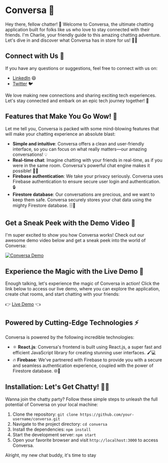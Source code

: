 <!---
Note: The logos used in this example are placeholders.
Please replace them with valid URLs to the respective images.
-->

# Conversa 🚀

Hey there, fellow chatter! 👋 Welcome to Conversa, the ultimate chatting application built for folks like us who love to stay connected with their friends. I'm Charlie, your friendly guide to this amazing chatting adventure. Let's dive in and discover what Conversa has in store for us! 💬✨

## Connect with Us 🤝

If you have any questions or suggestions, feel free to connect with us on:

- [LinkedIn](https://www.linkedin.com/in/pawan-ajjar-k/) 😄
- [Twitter](https://twitter.com/k_ajjar) 🐦

We love making new connections and sharing exciting tech experiences. Let's stay connected and embark on an epic tech journey together! 🌟

## Features that Make You Go Wow! 🤩

Let me tell you, Conversa is packed with some mind-blowing features that will make your chatting experience an absolute blast:

- **Simple and intuitive**: Conversa offers a clean and user-friendly interface, so you can focus on what really matters—our amazing conversations! 💡
- **Real-time chat**: Imagine chatting with your friends in real-time, as if you were in the same room. Conversa's powerful chat engine makes it possible! 🚀📲
- **Firebase authentication**: We take your privacy seriously. Conversa uses Firebase authentication to ensure secure user login and authentication. 🔒
- **Firestore database**: Our conversations are precious, and we want to keep them safe. Conversa securely stores your chat data using the mighty Firestore database. 🗄️🔐

## Get a Sneak Peek with the Demo Video 🎥

I'm super excited to show you how Conversa works! Check out our awesome demo video below and get a sneak peek into the world of Conversa:

[![Conversa Demo](https://i.imgur.com/demo-video-thumbnail.png)](https://www.youtube.com/watch?v=your-demo-video-url)

## Experience the Magic with the Live Demo 🌟

Enough talking, let's experience the magic of Conversa in action! Click the link below to access our live demo, where you can explore the application, create chat rooms, and start chatting with your friends:

👉 [Live Demo](https://conversa-app.netlify.app/) 👈

## Powered by Cutting-Edge Technologies ⚡

Conversa is powered by the following incredible technologies:

- ⚛️ **React.js**: Conversa's frontend is built using React.js, a super fast and efficient JavaScript library for creating stunning user interfaces. 🖌️💻
- 🔥 **Firebase**: We've partnered with Firebase to provide you with a secure and seamless authentication experience, coupled with the power of Firestore database. 🌐🔐

## Installation: Let's Get Chatty! 🚀💬

Wanna join the chatty party? Follow these simple steps to unleash the full potential of Conversa on your local machine:

1. Clone the repository: `git clone https://github.com/your-username/conversa.git`
2. Navigate to the project directory: `cd conversa`
3. Install the dependencies: `npm install`
4. Start the development server: `npm start`
5. Open your favorite browser and visit `http://localhost:3000` to access Conversa.

Alright, my new chat buddy, it's time to stay
